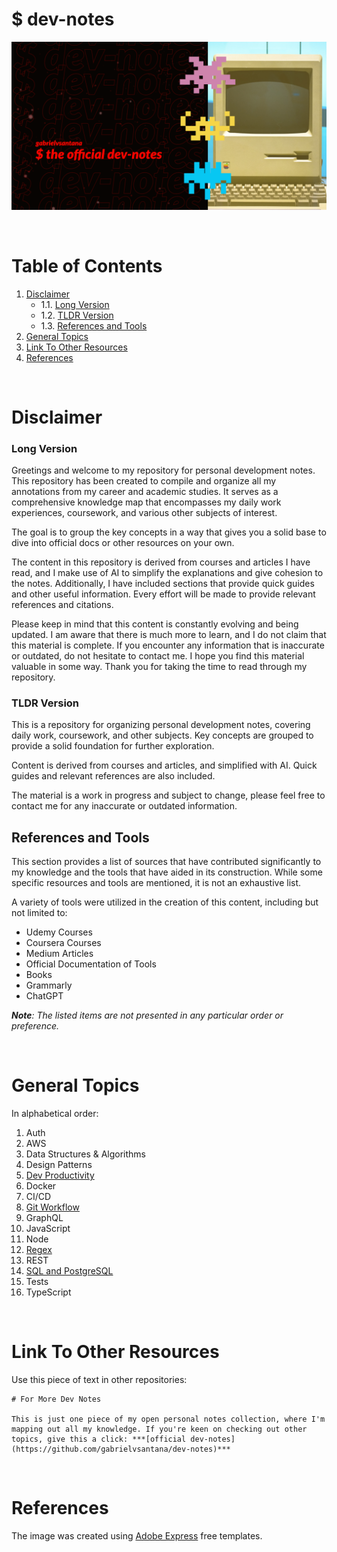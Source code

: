 # $ dev-notes

![dev-notes](./dev-notes.png)

<br/>

# Table of Contents

1. [Disclaimer](#disclaimer)
    - 1.1. [Long Version](#long-version)
    - 1.2. [TLDR Version](#tldr-version)
    - 1.3. [References and Tools](#references-and-tools)
2. [General Topics](#general-topics)
3. [Link To Other Resources](#link-to-other-resources)
4. [References](#references)

<br/>

# Disclaimer

### Long Version

Greetings and welcome to my repository for personal development notes. This repository has been created to compile and organize all my annotations from my career and academic studies. It serves as a comprehensive knowledge map that encompasses my daily work experiences, coursework, and various other subjects of interest.

The goal is to group the key concepts in a way that gives you a solid base to dive into official docs or other resources on your own.

The content in this repository is derived from courses and articles I have read, and I make use of AI to simplify the explanations and give cohesion to the notes. Additionally, I have included sections that provide quick guides and other useful information. Every effort will be made to provide relevant references and citations.

Please keep in mind that this content is constantly evolving and being updated. I am aware that there is much more to learn, and I do not claim that this material is complete. If you encounter any information that is inaccurate or outdated, do not hesitate to contact me. I hope you find this material valuable in some way. Thank you for taking the time to read through my repository.


### TLDR Version

This is a repository for organizing personal development notes, covering daily work, coursework, and other subjects. Key concepts are grouped to provide a solid foundation for further exploration.

Content is derived from courses and articles, and simplified with AI. Quick guides and relevant references are also included.

The material is a work in progress and subject to change, please feel free to contact me for any inaccurate or outdated information.


## References and Tools

This section provides a list of sources that have contributed significantly to my knowledge and the tools that have aided in its construction. While some specific resources and tools are mentioned, it is not an exhaustive list. 

A variety of tools were utilized in the creation of this content, including but not limited to:

- Udemy Courses
- Coursera Courses
- Medium Articles
- Official Documentation of Tools 
- Books
- Grammarly
- ChatGPT

***Note**: The listed items are not presented in any particular order or preference.*

<br/>

# General Topics

In alphabetical order:

1. Auth
1. AWS
1. Data Structures & Algorithms
1. Design Patterns
1. [Dev Productivity](https://github.com/gabrielvsantana/dev-productivity-notes)
1. Docker
1. CI/CD
1. [Git Workflow](https://github.com/gabrielvsantana/git-notes)
1. GraphQL
1. JavaScript
1. Node
1. [Regex](https://github.com/gabrielvsantana/regex-notes)
1. REST
1. [SQL and PostgreSQL](https://github.com/gabrielvsantana/sql-notes)
1. Tests
1. TypeScript

<br/>

# Link To Other Resources

Use this piece of text in other repositories:

```
# For More Dev Notes

This is just one piece of my open personal notes collection, where I'm mapping out all my knowledge. If you're keen on checking out other topics, give this a click: ***[official dev-notes](https://github.com/gabrielvsantana/dev-notes)***
```

<br/>

# References

The image was created using [Adobe Express](https://express.adobe.com/) free templates.

